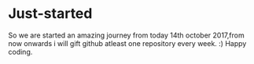 # Just-started
So we are started an amazing journey from today 14th october 2017,from now onwards i will gift github atleast one repository every week.
:) 
Happy coding.



